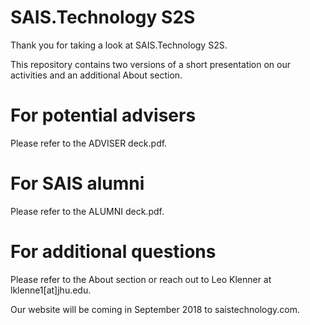 # SAIS.Technology S2S

Thank you for taking a look at SAIS.Technology S2S.

This repository contains two versions of a short presentation on our activities and an additional About section. 

# For potential advisers

Please refer to the ADVISER deck.pdf.

# For SAIS alumni

Please refer to the ALUMNI deck.pdf.

# For additional questions

Please refer to the About section or reach out to Leo Klenner at lklenne1[at]jhu.edu.

Our website will be coming in September 2018 to saistechnology.com.
